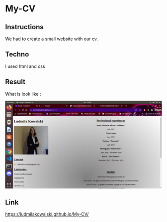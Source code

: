# My-CV

## Instructions

We had to create a small website with our cv. 

## Techno

I used html and css

## Result

What is look like :

![Image](./images/cv.png)

## Link

https://ludmilakowalski.github.io/My-CV/
